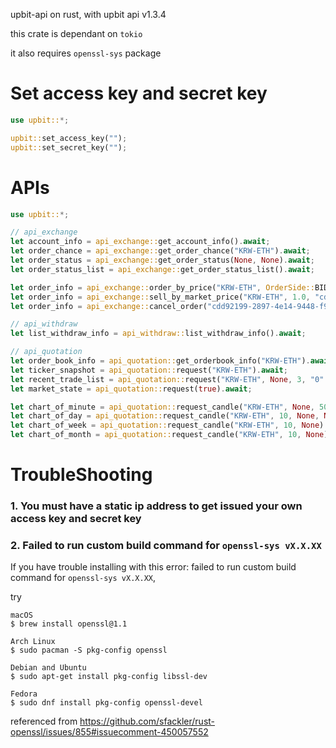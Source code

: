 upbit-api on rust, with upbit api v1.3.4


this crate is dependant on `tokio`

it also requires `openssl-sys` package

# Set access key and secret key
```rust
use upbit::*;

upbit::set_access_key("");
upbit::set_secret_key("");
```

# APIs
```rust
use upbit::*;

// api_exchange
let account_info = api_exchange::get_account_info().await;
let order_chance = api_exchange::get_order_chance("KRW-ETH").await;
let order_status = api_exchange::get_order_status(None, None).await;
let order_status_list = api_exchange::get_order_status_list().await;

let order_info = api_exchange::order_by_price("KRW-ETH", OrderSide::BID, 5000.0, 1_435_085.0, OrderType::LIMIT, None).await;
let order_info = api_exchange::sell_by_market_price("KRW-ETH", 1.0, "cdd92199-2897-4e14-9448-f923320408ad").await;
let order_info = api_exchange::cancel_order("cdd92199-2897-4e14-9448-f923320408ad").await;

// api_withdraw
let list_withdraw_info = api_withdraw::list_withdraw_info().await;

// api_quotation
let order_book_info = api_quotation::get_orderbook_info("KRW-ETH").await;
let ticker_snapshot = api_quotation::request("KRW-ETH").await;
let recent_trade_list = api_quotation::request("KRW-ETH", None, 3, "0".to_string(), None).await;
let market_state = api_quotation::request(true).await;

let chart_of_minute = api_quotation::request_candle("KRW-ETH", None, 50, CandleMinute::Min10).await;
let chart_of_day = api_quotation::request_candle("KRW-ETH", 10, None, None).await;
let chart_of_week = api_quotation::request_candle("KRW-ETH", 10, None).await;
let chart_of_month = api_quotation::request_candle("KRW-ETH", 10, None).await;

```

# TroubleShooting

### 1. You must have a static ip address to get issued your own access key and secret key

### 2. Failed to run custom build command for `openssl-sys vX.X.XX`

If you have trouble installing with this error: failed to run custom build command for `openssl-sys vX.X.XX`, 

try
```
macOS
$ brew install openssl@1.1

Arch Linux
$ sudo pacman -S pkg-config openssl

Debian and Ubuntu
$ sudo apt-get install pkg-config libssl-dev

Fedora
$ sudo dnf install pkg-config openssl-devel
```
referenced from https://github.com/sfackler/rust-openssl/issues/855#issuecomment-450057552
